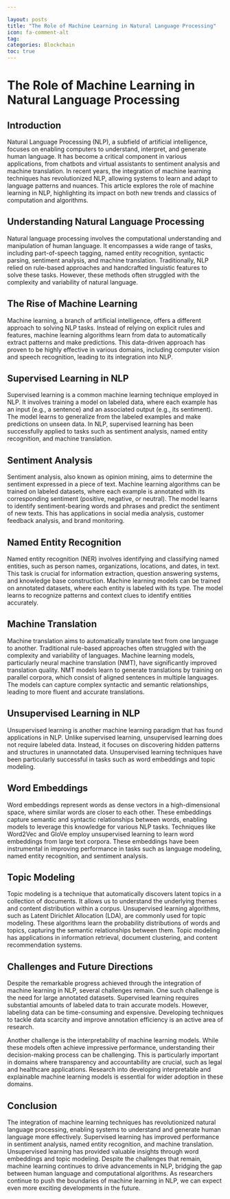 ```yaml
---

layout: posts
title: "The Role of Machine Learning in Natural Language Processing"
icon: fa-comment-alt
tag:      
categories: Blockchain
toc: true
---
```




# The Role of Machine Learning in Natural Language Processing

## Introduction

Natural Language Processing (NLP), a subfield of artificial intelligence, focuses on enabling computers to understand, interpret, and generate human language. It has become a critical component in various applications, from chatbots and virtual assistants to sentiment analysis and machine translation. In recent years, the integration of machine learning techniques has revolutionized NLP, allowing systems to learn and adapt to language patterns and nuances. This article explores the role of machine learning in NLP, highlighting its impact on both new trends and classics of computation and algorithms.

## Understanding Natural Language Processing

Natural language processing involves the computational understanding and manipulation of human language. It encompasses a wide range of tasks, including part-of-speech tagging, named entity recognition, syntactic parsing, sentiment analysis, and machine translation. Traditionally, NLP relied on rule-based approaches and handcrafted linguistic features to solve these tasks. However, these methods often struggled with the complexity and variability of natural language.

## The Rise of Machine Learning

Machine learning, a branch of artificial intelligence, offers a different approach to solving NLP tasks. Instead of relying on explicit rules and features, machine learning algorithms learn from data to automatically extract patterns and make predictions. This data-driven approach has proven to be highly effective in various domains, including computer vision and speech recognition, leading to its integration into NLP.

## Supervised Learning in NLP

Supervised learning is a common machine learning technique employed in NLP. It involves training a model on labeled data, where each example has an input (e.g., a sentence) and an associated output (e.g., its sentiment). The model learns to generalize from the labeled examples and make predictions on unseen data. In NLP, supervised learning has been successfully applied to tasks such as sentiment analysis, named entity recognition, and machine translation.

## Sentiment Analysis

Sentiment analysis, also known as opinion mining, aims to determine the sentiment expressed in a piece of text. Machine learning algorithms can be trained on labeled datasets, where each example is annotated with its corresponding sentiment (positive, negative, or neutral). The model learns to identify sentiment-bearing words and phrases and predict the sentiment of new texts. This has applications in social media analysis, customer feedback analysis, and brand monitoring.

## Named Entity Recognition

Named entity recognition (NER) involves identifying and classifying named entities, such as person names, organizations, locations, and dates, in text. This task is crucial for information extraction, question answering systems, and knowledge base construction. Machine learning models can be trained on annotated datasets, where each entity is labeled with its type. The model learns to recognize patterns and context clues to identify entities accurately.

## Machine Translation

Machine translation aims to automatically translate text from one language to another. Traditional rule-based approaches often struggled with the complexity and variability of languages. Machine learning models, particularly neural machine translation (NMT), have significantly improved translation quality. NMT models learn to generate translations by training on parallel corpora, which consist of aligned sentences in multiple languages. The models can capture complex syntactic and semantic relationships, leading to more fluent and accurate translations.

## Unsupervised Learning in NLP

Unsupervised learning is another machine learning paradigm that has found applications in NLP. Unlike supervised learning, unsupervised learning does not require labeled data. Instead, it focuses on discovering hidden patterns and structures in unannotated data. Unsupervised learning techniques have been particularly successful in tasks such as word embeddings and topic modeling.

## Word Embeddings

Word embeddings represent words as dense vectors in a high-dimensional space, where similar words are closer to each other. These embeddings capture semantic and syntactic relationships between words, enabling models to leverage this knowledge for various NLP tasks. Techniques like Word2Vec and GloVe employ unsupervised learning to learn word embeddings from large text corpora. These embeddings have been instrumental in improving performance in tasks such as language modeling, named entity recognition, and sentiment analysis.

## Topic Modeling

Topic modeling is a technique that automatically discovers latent topics in a collection of documents. It allows us to understand the underlying themes and content distribution within a corpus. Unsupervised learning algorithms, such as Latent Dirichlet Allocation (LDA), are commonly used for topic modeling. These algorithms learn the probability distributions of words and topics, capturing the semantic relationships between them. Topic modeling has applications in information retrieval, document clustering, and content recommendation systems.

## Challenges and Future Directions

Despite the remarkable progress achieved through the integration of machine learning in NLP, several challenges remain. One such challenge is the need for large annotated datasets. Supervised learning requires substantial amounts of labeled data to train accurate models. However, labeling data can be time-consuming and expensive. Developing techniques to tackle data scarcity and improve annotation efficiency is an active area of research.

Another challenge is the interpretability of machine learning models. While these models often achieve impressive performance, understanding their decision-making process can be challenging. This is particularly important in domains where transparency and accountability are crucial, such as legal and healthcare applications. Research into developing interpretable and explainable machine learning models is essential for wider adoption in these domains.

## Conclusion

The integration of machine learning techniques has revolutionized natural language processing, enabling systems to understand and generate human language more effectively. Supervised learning has improved performance in sentiment analysis, named entity recognition, and machine translation. Unsupervised learning has provided valuable insights through word embeddings and topic modeling. Despite the challenges that remain, machine learning continues to drive advancements in NLP, bridging the gap between human language and computational algorithms. As researchers continue to push the boundaries of machine learning in NLP, we can expect even more exciting developments in the future.